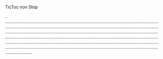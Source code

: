 TicToc non Stop

..
..............................................................................................................................................................................................................................................................................................................................................................................................................................................................................................................................................................................................................................................................................................................................................................................................